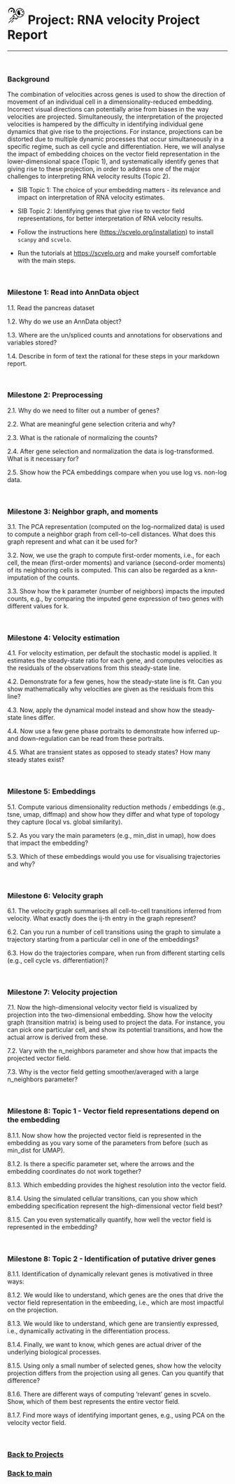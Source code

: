 # <img border="0" src="../logos/rna_velocity.png" width="40" height="40"> Project: RNA velocity Project Report
***

<br/>

### Background
The combination of velocities across genes is used to show the direction of movement of an individual cell in a dimensionality-reduced embedding. Incorrect visual directions can potentially arise from biases in the way velocities are projected. Simultaneously, the interpretation of the projected velocities is hampered by the difficulty in identifying individual gene dynamics that give rise to the projections. For instance, projections can be distorted due to multiple dynamic processes that occur simultaneously in a specific regime, such as cell cycle and differentiation. Here,
we will analyse the impact of embedding choices on the vector field representation in the lower-dimensional space (Topic 1),
and systematically identify genes that giving rise to these projection, in order to address one of the major challenges to interpreting RNA velocity results (Topic 2).

- SIB Topic 1: The choice of your embedding matters - its relevance and impact on interpretation of RNA velocity estimates.
- SIB Topic 2: Identifying genes that give rise to vector field representations, for better interpretation of RNA velocity results.

- Follow the instructions here (https://scvelo.org/installation) to install `scanpy` and `scvelo`.
- Run the tutorials at https://scvelo.org and make yourself comfortable with the main steps.

<br/>

### Milestone 1: Read into AnnData object

1.1. Read the pancreas dataset

1.2. Why do we use an AnnData object?

1.3. Where are the un/spliced counts and annotations for observations and variables stored?  

1.4. Describe in form of text the rational for these steps in your markdown report.

<br/>

### Milestone 2: Preprocessing

2.1. Why do we need to filter out a number of genes?

2.2. What are meaningful gene selection criteria and why?

2.3. What is the rationale of normalizing the counts?

2.4. After gene selection and normalization the data is log-transformed. What is it necessary for?

2.5. Show how the PCA embeddings compare when you use log vs. non-log data.

<br/>

### Milestone 3: Neighbor graph, and moments

3.1. The PCA representation (computed on the log-normalized data) is used to compute a neighbor graph from cell-to-cell distances. What does this graph represent and what can it be used for?

3.2. Now, we use the graph to compute first-order moments, i.e., for each cell, the mean (first-order moments) and variance (second-order moments) of its neighboring cells is computed. This can also be regarded as a knn-imputation of the counts.

3.3. Show how the k parameter (number of neighbors) impacts the imputed counts, e.g., by comparing the imputed gene expression of two genes  with different values for k.

<br/>

### Milestone 4: Velocity estimation

4.1. For velocity estimation, per default the stochastic model is applied. It estimates the steady-state ratio for each gene, and computes velocities as the residuals of the observations from this steady-state line.

4.2. Demonstrate for a few genes, how the steady-state line is fit. Can you show mathematically why velocities are given as the residuals from this line?

4.3. Now, apply the dynamical model instead and show how the steady-state lines differ.

4.4. Now use a few gene phase portraits to demonstrate how inferred up- and down-regulation can be read from these portraits.

4.5. What are transient states as opposed to steady states? How many steady states exist?

<br/>

### Milestone 5: Embeddings

5.1. Compute various dimensionality reduction methods / embeddings (e.g., tsne, umap, diffmap) and show how they differ and what type of topology they capture (local vs. global similarity).

5.2. As you vary the main parameters (e.g., min_dist in umap), how does that impact the embedding?

5.3. Which of these embeddings would you use for visualising trajectories and why?

<br/>

### Milestone 6: Velocity graph

6.1. The velocity graph summarises all cell-to-cell transitions inferred from velocity. What exactly does the ij-th entry in the graph represent?  

6.2. Can you run a number of cell transitions using the graph to simulate a trajectory starting from a particular cell in one of the embeddings?

6.3. How do the trajectories compare, when run from different starting cells (e.g., cell cycle vs. differentiation)?

<br/>

### Milestone 7: Velocity projection

7.1. Now the high-dimensional velocity vector field is visualized by projection into the two-dimensional embedding. Show how the velocity graph (transition matrix) is being used to project the data. For instance, you can pick one particular cell, and show its potential transitions, and how the actual arrow is derived from these.

7.2. Vary with the n_neighbors parameter and show how that impacts the projected vector field.

7.3. Why is the vector field getting smoother/averaged with a large n_neighbors parameter?

<br/>

### Milestone 8: Topic 1 - Vector field representations depend on the embedding

8.1.1. Now show how the projected vector field is represented in the embedding as you vary some of the parameters from before (such as min_dist for UMAP).

8.1.2. Is there a specific parameter set, where the arrows and the embedding coordinates do not work together?

8.1.3. Which embedding provides the highest resolution into the vector field.

8.1.4. Using the simulated cellular transitions, can you show which embedding specification represent the high-dimensional vector field best?

8.1.5. Can you even systematically quantify, how well the vector field is represented in the embedding?

<br/>

### Milestone 8: Topic 2 - Identification of putative driver genes

8.1.1. Identification of dynamically relevant genes is motivatived in three ways:

8.1.2. We would like to understand, which genes are the ones that drive the vector field representation in the embeeding, i.e., which are most impactful on the projection.

8.1.3. We would like to understand, which gene are transiently expressed, i.e., dynamically activating in the differentiation process.

8.1.4. Finally, we want to know, which genes are actual driver of the underlying biological processes.

8.1.5. Using only a small number of selected genes, show how the velocity projection differs from the projection using all genes. Can you quantify that difference?

8.1.6. There are different ways of computing ‘relevant’ genes in scvelo. Show, which of them best represents the entire vector field.

8.1.7. Find more ways of identifying important genes, e.g., using PCA on the velocity vector field.


<br/>

### [Back to Projects](/single-cell_sib_scilifelab_2021/projects)

### [Back to main](/single-cell_sib_scilifelab_2021/README)
